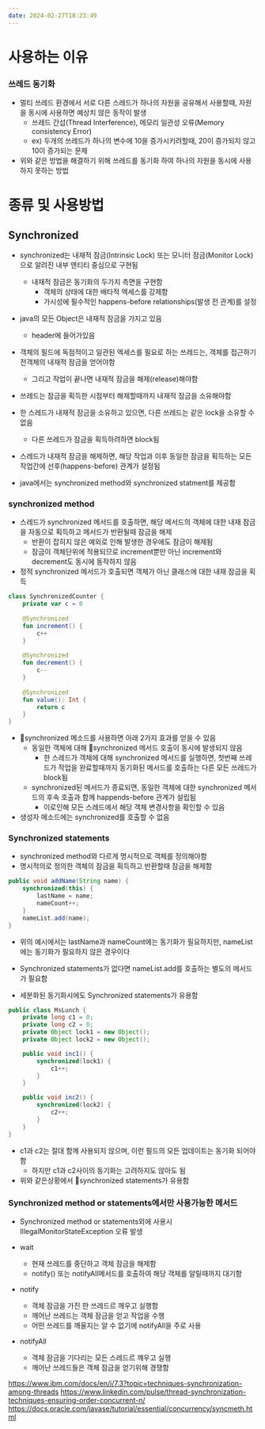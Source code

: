 ```yaml
---
date: 2024-02-27T18:23:49
---
```

# 사용하는 이유
### 쓰레드 동기화
- 멀티 쓰레드 환경에서 서로 다른 스레드가 하나의 자원을 공유해서 사용할때, 자원을 동시에 사용하면 예상치 않은 동작이 발생
	- 쓰레드 간섭(Thread Interference), 메모리 일관성 오류(Memory consistency Error)
	- ex) 두개의 쓰레드가 하나의 변수에 10을 증가시키려할때, 20이 증가되지 않고 10이 증가되는 문제
- 위와 같은 방법을 해결하기 위해 쓰레드를 동기화 하여 하나의 자원을 동시에 사용하지 못하는 방법

# 종류 및 사용방법

## Synchronized
- synchronized는 내재적 잠금(Intrinsic Lock) 또는 모니터 잠금(Monitor Lock)으로 알려진 내부 앤티티 중심으로 구현됨
	- 내재적 잠금은 동기화의 두가지 측면을 구현함
		- 객체의 상태에 대한 배타적 엑세스를 강제함
		- 가시성에 필수적인 happens-before relationships(발생 전 관계)를 설정
- java의 모든 Object은 내재적 잠금을 가지고 있음
	- header에 들어가있음
- 객체의 필드에 독점적이고 일관된 엑세스를 필요로 하는 쓰레드는, 객체를 접근하기전객체의 내재적 잠금을 얻어야함
	- 그리고 작업이 끝나면 내재적 잠금을 해제(release)해야함
- 쓰레드는 잠금을 획득한 시점부터 해제할때까지 내재적 잠금을 소유해야함
- 한 스레드가 내재적 잠금을 소유하고 있으면, 다른 쓰레드는 같은 lock을 소유할 수 없음
	- 다른 쓰레드가 잠금을 획득하려하면 block됨
- 스레드가 내재적 잠금을 해제하면, 해당 작업과 이후 동일한 잠금을 획득하는 모든 작업간에 선후(happens-before) 관계가 설정됨

- java에서는 synchronized method와 synchronized statment를 제공함
### synchronized method
- 스레드가 synchronized 메서드를 호출하면, 해당 메서드의 객체에 대한 내재 잠금을 자동으로 획득하고 메서드가 반환될때 잠금을 해제
	- 반환이 잡히지 않은 예외로 인해 발생한 경우에도 잠금이 해제됨
	- 잠금이 객체단위에 적용되므로 increment뿐만 아닌 increment와 decrement도 동시에 동작하지 않음
- 정적 synchronized 메서드가 호출되면 객체가 아닌 클래스에 대한 내재 잠금을 획득
```kotlin
class SynchronizedCounter {  
    private var c = 0  
  
    @Synchronized  
    fun increment() {  
        c++  
    }  
  
    @Synchronized  
    fun decrement() {  
        c--  
    }  
  
    @Synchronized  
    fun value(): Int {  
        return c  
    }  
}
```
- synchronized 메소드를 사용하면 아래 2가지 효과를 얻을 수 있음
	- 동일한 객체에 대해 synchronized 메서드 호출이 동시에 발생되지 않음
		- 한 스레드가 객체에 대해 synchronized 메서드를 실행하면, 첫번째 쓰레드가 작업을 완료할때까지 동기화된 메서드를 호출하는 다른 모든 쓰레드가 block됨
	- synchronized된 메서드가 종료되면, 동일한 객체에 대한 synchronized 메서드의 후속  호출과 함께 happends-before 관계가 설립됨
		- 이로인해 모든 스레드에서 해당 객체 변경사항을 확인할 수 있음
- 생성자 메소드에는 synchronized를 호출할 수 없음

### Synchronized statements
- synchronized method와 다르게 명시적으로 객체를 정의해야함
- 명시적의로 정의한 객체의 잠금을 획득하고 반환할때 잠금을 해제함
```java
public void addName(String name) {
    synchronized(this) {
        lastName = name;
        nameCount++;
    }
    nameList.add(name);
}
```
- 위의 예시에서는 lastName과 nameCount에는 동기화가 필요하지만, nameList에는 동기화가 필요하지 않은 경우이다
- Synchronized statements가 없다면 nameList.add를 호출하는 별도의 메서드가 필요함

- 세분화된 동기화시에도 Synchronized statements가 유용함
```java
public class MsLunch {
    private long c1 = 0;
    private long c2 = 0;
    private Object lock1 = new Object();
    private Object lock2 = new Object();

    public void inc1() {
        synchronized(lock1) {
            c1++;
        }
    }

    public void inc2() {
        synchronized(lock2) {
            c2++;
        }
    }
}
```
- c1과 c2는 절대 함께 사용되지 않으며, 이런 필드의 모든 업데이트는 동기화 되어야함
	- 하지만 c1과 c2사이의 동기화는 고려하지도 않아도 됨
- 위와 같은상황에서 synchronized statements가 유용함

### Synchronized method or statements에서만 사용가능한 메서드
- Synchronized method or statements외에 사용시 IllegalMonitorStateException 오류 발생

- wait
	- 현재 쓰레드를 중단하고 객체 잠금을 해제함
	 - notify() 또는 notifyAll메서드를 호출하여 해당 객체를 알릴때까지 대기함
- notify
	- 객체 잠금을 가진 한 쓰레드르 깨우고 실행함
	- 깨어난 쓰레드는 객체 잠금을 얻고 작업을 수행
	- 어떤 쓰레드를 깨울지는 알 수 없기에 notifyAll을 주로 사용
- notifyAll
	- 객체 잠금을 기다리는 모든 스레드르 꺠우고 실행
	- 깨어난 쓰레드들은 객체 잠금을 얻기위해 경쟁함



https://www.ibm.com/docs/en/i/7.3?topic=techniques-synchronization-among-threads
https://www.linkedin.com/pulse/thread-synchronization-techniques-ensuring-order-concurrent-n/
https://docs.oracle.com/javase/tutorial/essential/concurrency/syncmeth.html